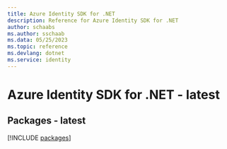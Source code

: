 ```yaml
---
title: Azure Identity SDK for .NET
description: Reference for Azure Identity SDK for .NET
author: schaabs
ms.author: sschaab
ms.data: 05/25/2023
ms.topic: reference
ms.devlang: dotnet
ms.service: identity
---
```

# Azure Identity SDK for .NET - latest
## Packages - latest
[!INCLUDE [packages](identity-index.md)]